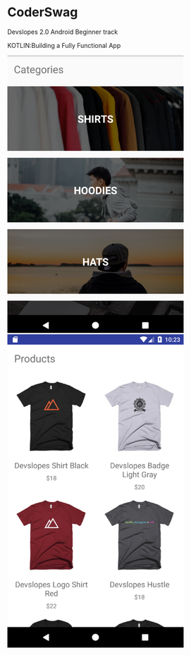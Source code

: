 # CoderSwag

Devslopes 2.0 Android Beginner track

KOTLIN:Building a Fully Functional App

<img src="images/CoderSwagHome.png" alt="mockup" width="400"><img src="images/Screenshot_1503509016.png" alt="mockup" width="400">
